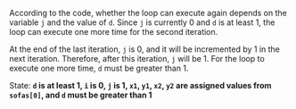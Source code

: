 According to the code, whether the loop can execute again depends on the variable `j` and the value of `d`. Since `j` is currently 0 and `d` is at least 1, the loop can execute one more time for the second iteration. 

At the end of the last iteration, `j` is 0, and it will be incremented by 1 in the next iteration. Therefore, after this iteration, `j` will be 1. For the loop to execute one more time, `d` must be greater than 1.

State: **`d` is at least 1, `i` is 0, `j` is 1, `x1`, `y1`, `x2`, `y2` are assigned values from `sofas[0]`, and `d` must be greater than 1**